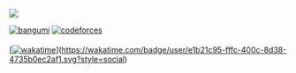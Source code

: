 ![](https://cdn.luogu.com.cn/upload/image_hosting/5tdq0o7a.png)
<div align="left">
<a href="https://bgm.tv/user/880635" target="_blank"><img src=https://img.shields.io/badge/bangumi-%2324292e.svg?&style=for-the-badge&logo=myanimelist&logoColor=pink alt=bangumi style="margin-bottom: 5px;" /></a>
<a href="https://codeforces.com/profile/D1or4m4" target="_blank"><img src=https://img.shields.io/badge/codeforces-%2324292e.svg?&style=for-the-badge&logo=codeforces&logoColor=orange alt=codeforces style="margin-bottom: 5px;" /></a>
</div>

[[![wakatime](https://wakatime.com/badge/user/e1b21c95-fffc-400c-8d38-4735b0ec2af1.svg?style=for-the-badge)](https://wakatime.com/@e1b21c95-fffc-400c-8d38-4735b0ec2af1)](https://wakatime.com/badge/user/e1b21c95-fffc-400c-8d38-4735b0ec2af1.svg?style=social)
